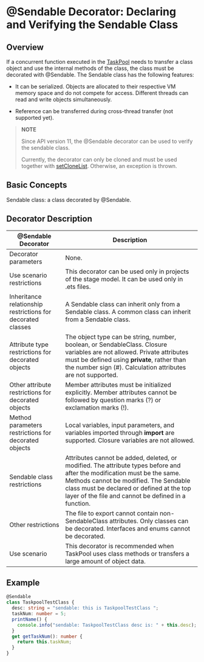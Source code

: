 # \@Sendable Decorator: Declaring and Verifying the Sendable Class

## Overview
If a concurrent function executed in the [TaskPool](../reference/apis-arkts/js-apis-taskpool.md) needs to transfer a class object and use the internal methods of the class, the class must be decorated with \@Sendable. The Sendable class has the following features:

- It can be serialized. Objects are allocated to their respective VM memory space and do not compete for access. Different threads can read and write objects simultaneously.

- Reference can be transferred during cross-thread transfer (not supported yet).


> **NOTE**
>
> Since API version 11, the @Sendable decorator can be used to verify the sendable class.
>
> Currently, the decorator can only be cloned and must be used together with [setCloneList](../reference/apis-arkts/js-apis-taskpool.md#setclonelist11). Otherwise, an exception is thrown.

## Basic Concepts

 Sendable class: a class decorated by @Sendable.


## Decorator Description
| \@Sendable Decorator        | Description                                                                  |
| ------------------------- | ---------------------------------------------------------------------- |
| Decorator parameters                | None.                                                                  |
| Use scenario restrictions              | This decorator can be used only in projects of the stage model. It can be used only in .ets files.                   |
| Inheritance relationship restrictions for decorated classes       | A Sendable class can inherit only from a Sendable class. A common class can inherit from a Sendable class. |
| Attribute type restrictions for decorated objects | The object type can be string, number, boolean, or SendableClass. Closure variables are not allowed. Private attributes must be defined using **private**, rather than the number sign (#). Calculation attributes are not supported.          |
| Other attribute restrictions for decorated objects| Member attributes must be initialized explicitly. Member attributes cannot be followed by question marks (?) or exclamation marks (!).|
| Method parameters restrictions for decorated objects | Local variables, input parameters, and variables imported through **import** are supported. Closure variables are not allowed.          |
| Sendable class restrictions     | Attributes cannot be added, deleted, or modified. The attribute types before and after the modification must be the same. Methods cannot be modified. The Sendable class must be declared or defined at the top layer of the file and cannot be defined in a function.  |
| Other restrictions                 | The file to export cannot contain non-SendableClass attributes. Only classes can be decorated. Interfaces and enums cannot be decorated.  |
| Use scenario                 | This decorator is recommended when TaskPool uses class methods or transfers a large amount of object data.        |


## Example

```ts
@Sendable
class TaskpoolTestClass {
  desc: string = "sendable: this is TaskpoolTestClass ";
  taskNum: number = 5;
  printName() {
    console.info("sendable: TaskpoolTestClass desc is: " + this.desc);
  }
  get getTaskNum(): number {
    return this.taskNum;
  }
}
```
